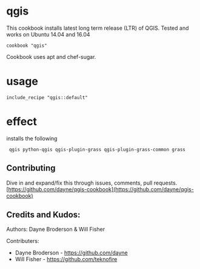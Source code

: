 # qgis

This cookbook installs latest long term release (LTR) of QGIS. Tested and works on Ubuntu 14.04 and 16.04

    cookbook "qgis"

Cookbook uses apt and chef-sugar.  

# usage

    include_recipe "qgis::default"

# effect

installs the following 

     qgis python-qgis qgis-plugin-grass qgis-plugin-grass-common grass

## Contributing

Dive in and expand/fix this through issues, comments, pull requests.  
[https://github.com/dayne/qgis-cookbook](https://github.com/dayne/qgis-cookbook)

## Credits and Kudos:

Authors: Dayne Broderson & Will Fisher

Contributers: 

* Dayne Broderson - https://github.com/dayne
* Will Fisher - https://github.com/teknofire
